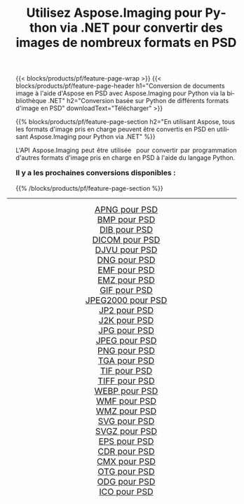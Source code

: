 ﻿---
title: Utilisez Aspose.Imaging pour Python via .NET pour convertir des images de nombreux formats en PSD 
weight: 3920
url: /fr/python-net/conversion/to/psd/ 
lang: fr
langdirlevel: 2
locales: zh-hans,ja,it,ru,de,es,fr,nl,id,lt,pl,pt,vi,tr,ko,zh-hant,ar,hi,th,sv,cs,uk,he
description: Vous pouvez utiliser Aspose.Imaging pour Python via la bibliothèque .NET pour convertir une variété de formats en PSD
---

{{< blocks/products/pf/feature-page-wrap >}}
{{< blocks/products/pf/feature-page-header h1="Conversion de documents image à l'aide d'Aspose en PSD avec Aspose.Imaging pour Python via la bibliothèque .NET" h2="Conversion basée sur Python de différents formats d'image en PSD" downloadText="Télécharger" >}}


{{% blocks/products/pf/feature-page-section  h2="En utilisant Aspose, tous les formats d'image pris en charge peuvent être convertis en PSD en utilisant Aspose.Imaging pour Python via .NET" %}}
<p align=justify>L'API Aspose.Imaging peut être utilisée  pour convertir par programmation d'autres formats d'image pris en charge en PSD à l'aide du langage Python.</p>
<h3 style="margin-top:16px;">
Il y a les prochaines conversions disponibles :
</h3>
{{% /blocks/products/pf/feature-page-section %}}
<div class="container-fluid productfamilypage bg-gray">
    <div class="convertypes bg-gray agp-content section">
        <div class="container">
		<hr style="margin-left:-20px;"/>
		<div class="row other-converters" style="gap: 10px;font-size: 19px;text-align:center;">
		    <div class='col-md-3 other-converter remove-lp remove-rp'><a href="/imaging/fr/python-net/conversion/apng-to-psd/" style="padding:15px;">APNG pour PSD</a></div>
<div class='col-md-3 other-converter remove-lp remove-rp'><a href="/imaging/fr/python-net/conversion/bmp-to-psd/" style="padding:15px;">BMP pour PSD</a></div>
<div class='col-md-3 other-converter remove-lp remove-rp'><a href="/imaging/fr/python-net/conversion/dib-to-psd/" style="padding:15px;">DIB pour PSD</a></div>
<div class='col-md-3 other-converter remove-lp remove-rp'><a href="/imaging/fr/python-net/conversion/dicom-to-psd/" style="padding:15px;">DICOM pour PSD</a></div>
<div class='col-md-3 other-converter remove-lp remove-rp'><a href="/imaging/fr/python-net/conversion/djvu-to-psd/" style="padding:15px;">DJVU pour PSD</a></div>
<div class='col-md-3 other-converter remove-lp remove-rp'><a href="/imaging/fr/python-net/conversion/dng-to-psd/" style="padding:15px;">DNG pour PSD</a></div>
<div class='col-md-3 other-converter remove-lp remove-rp'><a href="/imaging/fr/python-net/conversion/emf-to-psd/" style="padding:15px;">EMF pour PSD</a></div>
<div class='col-md-3 other-converter remove-lp remove-rp'><a href="/imaging/fr/python-net/conversion/emz-to-psd/" style="padding:15px;">EMZ pour PSD</a></div>
<div class='col-md-3 other-converter remove-lp remove-rp'><a href="/imaging/fr/python-net/conversion/gif-to-psd/" style="padding:15px;">GIF pour PSD</a></div>
<div class='col-md-3 other-converter remove-lp remove-rp'><a href="/imaging/fr/python-net/conversion/jpeg2000-to-psd/" style="padding:15px;">JPEG2000 pour PSD</a></div>
<div class='col-md-3 other-converter remove-lp remove-rp'><a href="/imaging/fr/python-net/conversion/jp2-to-psd/" style="padding:15px;">JP2 pour PSD</a></div>
<div class='col-md-3 other-converter remove-lp remove-rp'><a href="/imaging/fr/python-net/conversion/j2k-to-psd/" style="padding:15px;">J2K pour PSD</a></div>
<div class='col-md-3 other-converter remove-lp remove-rp'><a href="/imaging/fr/python-net/conversion/jpg-to-psd/" style="padding:15px;">JPG pour PSD</a></div>
<div class='col-md-3 other-converter remove-lp remove-rp'><a href="/imaging/fr/python-net/conversion/jpeg-to-psd/" style="padding:15px;">JPEG pour PSD</a></div>
<div class='col-md-3 other-converter remove-lp remove-rp'><a href="/imaging/fr/python-net/conversion/png-to-psd/" style="padding:15px;">PNG pour PSD</a></div>
<div class='col-md-3 other-converter remove-lp remove-rp'><a href="/imaging/fr/python-net/conversion/tga-to-psd/" style="padding:15px;">TGA pour PSD</a></div>
<div class='col-md-3 other-converter remove-lp remove-rp'><a href="/imaging/fr/python-net/conversion/tif-to-psd/" style="padding:15px;">TIF pour PSD</a></div>
<div class='col-md-3 other-converter remove-lp remove-rp'><a href="/imaging/fr/python-net/conversion/tiff-to-psd/" style="padding:15px;">TIFF pour PSD</a></div>
<div class='col-md-3 other-converter remove-lp remove-rp'><a href="/imaging/fr/python-net/conversion/webp-to-psd/" style="padding:15px;">WEBP pour PSD</a></div>
<div class='col-md-3 other-converter remove-lp remove-rp'><a href="/imaging/fr/python-net/conversion/wmf-to-psd/" style="padding:15px;">WMF pour PSD</a></div>
<div class='col-md-3 other-converter remove-lp remove-rp'><a href="/imaging/fr/python-net/conversion/wmz-to-psd/" style="padding:15px;">WMZ pour PSD</a></div>
<div class='col-md-3 other-converter remove-lp remove-rp'><a href="/imaging/fr/python-net/conversion/svg-to-psd/" style="padding:15px;">SVG pour PSD</a></div>
<div class='col-md-3 other-converter remove-lp remove-rp'><a href="/imaging/fr/python-net/conversion/svgz-to-psd/" style="padding:15px;">SVGZ pour PSD</a></div>
<div class='col-md-3 other-converter remove-lp remove-rp'><a href="/imaging/fr/python-net/conversion/eps-to-psd/" style="padding:15px;">EPS pour PSD</a></div>
<div class='col-md-3 other-converter remove-lp remove-rp'><a href="/imaging/fr/python-net/conversion/cdr-to-psd/" style="padding:15px;">CDR pour PSD</a></div>
<div class='col-md-3 other-converter remove-lp remove-rp'><a href="/imaging/fr/python-net/conversion/cmx-to-psd/" style="padding:15px;">CMX pour PSD</a></div>
<div class='col-md-3 other-converter remove-lp remove-rp'><a href="/imaging/fr/python-net/conversion/otg-to-psd/" style="padding:15px;">OTG pour PSD</a></div>
<div class='col-md-3 other-converter remove-lp remove-rp'><a href="/imaging/fr/python-net/conversion/odg-to-psd/" style="padding:15px;">ODG pour PSD</a></div>
<div class='col-md-3 other-converter remove-lp remove-rp'><a href="/imaging/fr/python-net/conversion/ico-to-psd/" style="padding:15px;">ICO pour PSD</a></div>
                </div>
        </div>
    </div>
</div>
<br/>

